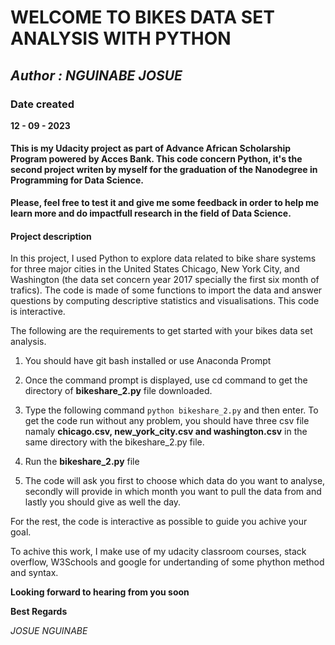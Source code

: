 # WELCOME TO BIKES DATA SET ANALYSIS WITH PYTHON

## _Author : NGUINABE JOSUE_

### Date created

 **12 - 09 - 2023**

#### This is my  Udacity project as part of Advance African Scholarship Program powered by Acces Bank. This code concern Python, it's the second project writen by myself for the graduation of the Nanodegree in Programming for Data Science.

**Please, feel free to test it and give me some feedback in order to help me learn more and do impactfull research in the field of Data Science.**

#### Project description

In this project, I used  Python to explore data related to bike share systems for three major cities in the United States Chicago, New York City, and Washington (the data set concern year 2017 specially the first six month of trafics). The code is made of some functions to import the data and answer questions by computing descriptive statistics and visualisations. This code is interactive.

The following are the requirements to get started with your bikes data set analysis.

1. You should have git bash installed or use Anaconda Prompt

2. Once the command prompt is displayed, use  cd command to get the directory of **bikeshare_2.py** file downloaded.

3. Type the  following command  `python bikeshare_2.py` and then enter. To get the code run without any problem, you should have three csv file namaly **chicago.csv, new_york_city.csv  and washington.csv** in the same directory with the bikeshare_2.py file.

4. Run the **bikeshare_2.py** file

5. The code will ask you first to choose which data do you want to analyse, secondly will provide in which month you want to pull the data from 
and lastly you should give  as well the day.

For the rest, the code is interactive as possible to guide you achive your goal.


To achive this work, I make use of my udacity classroom courses, stack overflow, W3Schools and google for undertanding of some phython method and syntax.

**Looking forward to hearing from you soon**

**Best Regards**

_JOSUE NGUINABE_




